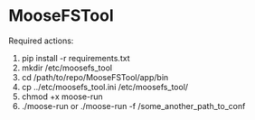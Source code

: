 MooseFSTool
===========

Required actions:

1. pip install -r requirements.txt
2. mkdir /etc/moosefs_tool
3. cd /path/to/repo/MooseFSTool/app/bin
4. cp ../etc/moosefs_tool.ini /etc/moosefs_tool/
5. chmod +x moose-run
6. ./moose-run  or ./moose-run -f /some_another_path_to_conf

